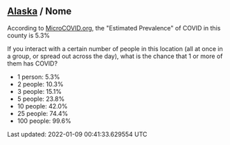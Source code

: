 
## [Alaska](/united-states/alaska) / Nome

According to [MicroCOVID.org](http://microcovid.org),
the "Estimated Prevalence" of COVID in this county is 5.3%

If you interact with a certain number of people in this location
(all at once in a group, or spread out across the day), what is the chance that
1 or more of them has COVID?

- 1 person: 5.3%
- 2 people: 10.3%
- 3 people: 15.1%
- 5 people: 23.8%
- 10 people: 42.0%
- 25 people: 74.4%
- 100 people: 99.6%

Last updated: 2022-01-09 00:41:33.629554 UTC
